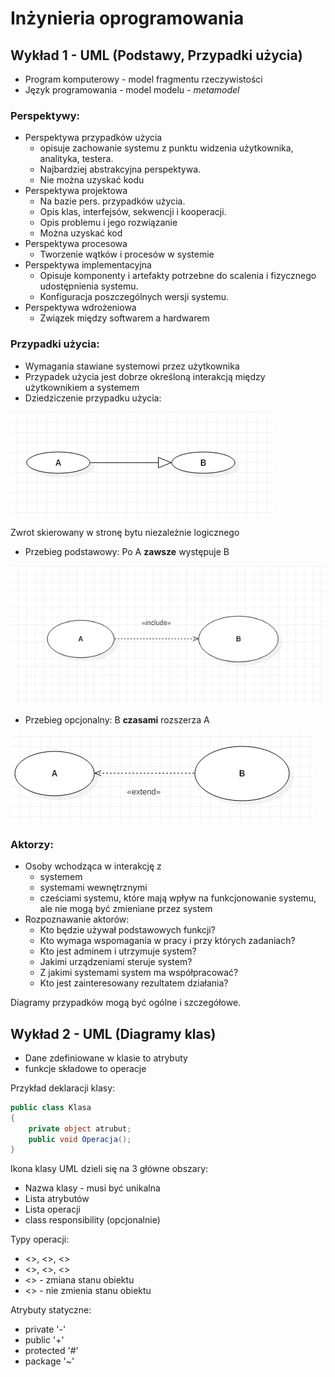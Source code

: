 
Inżynieria oprogramowania
===

## Wykład 1 - UML (Podstawy, Przypadki użycia)

- Program komputerowy - model fragmentu rzeczywistości
- Język programowania - model modelu -  *metamodel*

### Perspektywy:

- Perspektywa przypadków użycia
  - opisuje zachowanie systemu z punktu widzenia użytkownika, analityka, testera.
  - Najbardziej abstrakcyjna perspektywa.
  - Nie można uzyskać kodu
- Perspektywa projektowa
  - Na bazie pers. przypadków użycia.
  - Opis klas, interfejsów, sekwencji i kooperacji.
  - Opis problemu i jego rozwiązanie
  - Można uzyskać kod
- Perspektywa procesowa
  - Tworzenie wątków i procesów w systemie
- Perspektywa implementacyjna
  - Opisuje komponenty i artefakty potrzebne do scalenia i fizycznego udostępnienia systemu.
  - Konfiguracja poszczególnych wersji systemu.
- Perspektywa wdrożeniowa
  - Związek między softwarem a hardwarem

###  Przypadki użycia:

- Wymagania stawiane systemowi przez użytkownika
- Przypadek użycia jest dobrze określoną interakcją między użytkownikiem a systemem
- Dziedziczenie przypadku użycia:

![graf](img/w1/1.png)

Zwrot skierowany w stronę bytu niezależnie logicznego

- Przebieg podstawowy: Po A **zawsze** występuje B

![graf](img/w1/2.png)

- Przebieg opcjonalny: B **czasami** rozszerza A

![graf](img/w1/3.png)

### Aktorzy:

- Osoby wchodząca w interakcję z
  - systemem
  - systemami wewnętrznymi
  - cześciami systemu, które mają wpływ na funkcjonowanie systemu, ale nie mogą być zmieniane przez system
- Rozpoznawanie aktorów:
  - Kto będzie używał podstawowych funkcji?
  - Kto wymaga wspomagania w pracy i przy których zadaniach?
  - Kto jest adminem i utrzymuje system?
  - Jakimi urządzeniami steruje system?
  - Z jakimi systemami system ma współpracować?
  - Kto jest zainteresowany rezultatem działania?

Diagramy przypadków mogą być ogólne i szczegółowe.

## Wykład 2 - UML (Diagramy klas)

- Dane zdefiniowane w klasie to atrybuty
- funkcje składowe to operacje

Przykład deklaracji klasy:

```csharp
public class Klasa
{
    private object atrubut;
    public void Operacja();
}
```

Ikona klasy UML dzieli się na 3 główne obszary:

- Nazwa klasy - musi być unikalna
- Lista atrybutów
- Lista operacji
- class responsibility (opcjonalnie)

Typy operacji:

- <<constructor>>, <<ctor>>, <<create>>
- <<destructor>>, <<dtor>>, <<destroy>>
- <<update>> - zmiana stanu obiektu
- <<query>> - nie zmienia stanu obiektu

Atrybuty statyczne:

- private '-'
- public '+'
- protected '#'
- package '~'

